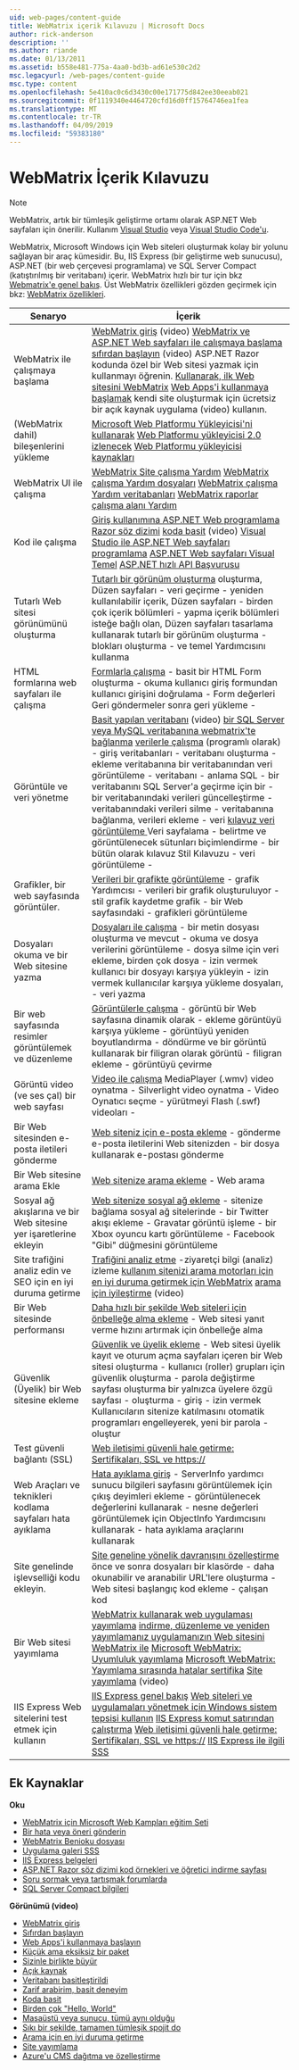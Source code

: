 ```yaml
---
uid: web-pages/content-guide
title: WebMatrix içerik Kılavuzu | Microsoft Docs
author: rick-anderson
description: ''
ms.author: riande
ms.date: 01/13/2011
ms.assetid: b558e481-775a-4aa0-bd3b-ad61e530c2d2
msc.legacyurl: /web-pages/content-guide
msc.type: content
ms.openlocfilehash: 5e410ac0c6d3430c00e171775d842ee30eeab021
ms.sourcegitcommit: 0f1119340e4464720cfd16d0ff15764746ea1fea
ms.translationtype: MT
ms.contentlocale: tr-TR
ms.lasthandoff: 04/09/2019
ms.locfileid: "59383180"
---
```

# <a name="webmatrix-content-guide"></a>WebMatrix İçerik Kılavuzu


> [!NOTE] 
> WebMatrix, artık bir tümleşik geliştirme ortamı olarak ASP.NET Web sayfaları için önerilir. Kullanım [Visual Studio](xref:aspnet/web-pages/overview/getting-started/program-asp-net-web-pages-in-visual-studio) veya [Visual Studio Code'u](https://code.visualstudio.com/).

WebMatrix, Microsoft Windows için Web siteleri oluşturmak kolay bir yolunu sağlayan bir araç kümesidir. Bu, IIS Express (bir geliştirme web sunucusu), ASP.NET (bir web çerçevesi programlama) ve SQL Server Compact (katıştırılmış bir veritabanı) içerir. WebMatrix hızlı bir tur için bkz [Webmatrix'e genel bakış](https://www.microsoft.com/web/webmatrix/). Üst WebMatrix özellikleri gözden geçirmek için bkz: [WebMatrix özellikleri](https://www.microsoft.com/web/webmatrix/features/).

| **Senaryo** | **İçerik** |
| --- | --- |
| WebMatrix ile çalışmaya başlama | [WebMatrix giriş](https://mediadl.microsoft.com/mediadl/www/s/silverlight/video/web/webmatrix/intro.mp4) (video) [WebMatrix ve ASP.NET Web sayfaları ile çalışmaya başlama](https://go.microsoft.com/fwlink/?LinkId=202889) [sıfırdan başlayın](https://mediadl.microsoft.com/mediadl/www/s/silverlight/video/web/webmatrix/walkthrough1b.mp4) (video) ASP.NET Razor kodunda özel bir Web sitesi yazmak için kullanmayı öğrenin. [Kullanarak, ilk Web sitesini WebMatrix](https://go.microsoft.com/fwlink/?LinkId=208553) [Web Apps'i kullanmaya başlamak](https://mediadl.microsoft.com/mediadl/www/s/silverlight/video/web/webmatrix/walkthrough2b.mp4) kendi site oluşturmak için ücretsiz bir açık kaynak uygulama (video) kullanın. |
| (WebMatrix dahil) bileşenlerini yükleme | [Microsoft Web Platformu Yükleyicisi'ni kullanarak](https://www.iis.net/learn/install/web-platform-installer/using-the-microsoft-web-platform-installer) [Web Platformu yükleyicisi 2.0 izlenecek](https://www.iis.net/learn/install/web-platform-installer/web-platform-installer-20-walkthrough) [Web Platformu yükleyicisi kaynakları](https://www.iis.net/learn/install/web-platform-installer/web-platform-installer-resources) |
| WebMatrix UI ile çalışma | [WebMatrix Site çalışma Yardım](https://go.microsoft.com/fwlink/?LinkId=208788) [WebMatrix çalışma Yardım dosyaları](https://go.microsoft.com/fwlink/?LinkId=208787) [WebMatrix çalışma Yardım veritabanları](https://go.microsoft.com/fwlink/?LinkId=208786) [WebMatrix raporlar çalışma alanı Yardım](https://go.microsoft.com/fwlink/?LinkId=208789) |
| Kod ile çalışma | [Giriş kullanımına ASP.NET Web programlama Razor söz dizimi](https://go.microsoft.com/fwlink/?LinkId=202890) [koda basit](https://mediadl.microsoft.com/mediadl/www/s/silverlight/video/web/webmatrix/webx-aspnetpages.mp4) (video) [Visual Studio ile ASP.NET Web sayfaları programlama](https://go.microsoft.com/fwlink/?LinkId=205854) [ASP.NET Web sayfaları Visual Temel](https://go.microsoft.com/fwlink/?LinkId=202908) [ASP.NET hızlı API Başvurusu](https://go.microsoft.com/fwlink/?LinkId=202907) |
| Tutarlı Web sitesi görünümünü oluşturma | [Tutarlı bir görünüm oluşturma](https://go.microsoft.com/fwlink/?LinkId=202891) oluşturma, Düzen sayfaları - veri geçirme - yeniden kullanılabilir içerik, Düzen sayfaları - birden çok içerik bölümleri - yapma içerik bölümleri isteğe bağlı olan, Düzen sayfaları tasarlama kullanarak tutarlı bir görünüm oluşturma - blokları oluşturma - ve temel Yardımcısını kullanma |
| HTML formlarına web sayfaları ile çalışma | [Formlarla çalışma](https://go.microsoft.com/fwlink/?LinkId=202892) - basit bir HTML Form oluşturma - okuma kullanıcı giriş formundan kullanıcı girişini doğrulama - Form değerleri Geri göndermeler sonra geri yükleme - |
| Görüntüle ve veri yönetme | [Basit yapılan veritabanı](https://mediadl.microsoft.com/mediadl/www/s/silverlight/video/web/webmatrix/webx-databases.mp4) (video) [bir SQL Server veya MySQL veritabanına webmatrix'te bağlanma](https://go.microsoft.com/fwlink/?LinkId=208661) [verilerle çalışma](https://go.microsoft.com/fwlink/?LinkId=202893) (programlı olarak) - giriş veritabanları - veritabanı oluşturma - ekleme veritabanına bir veritabanından veri görüntüleme - veritabanı - anlama SQL - bir veritabanını SQL Server'a geçirme için bir - bir veritabanındaki verileri güncelleştirme - veritabanındaki verileri silme - veritabanına bağlanma, verileri ekleme - veri [kılavuz veri görüntüleme ](https://go.microsoft.com/fwlink/?LinkId=202894) Veri sayfalama - belirtme ve görüntülenecek sütunları biçimlendirme - bir bütün olarak kılavuz Stil Kılavuzu - veri görüntüleme - |
| Grafikler, bir web sayfasında görüntüler. | [Verileri bir grafikte görüntüleme](https://go.microsoft.com/fwlink/?LinkId=202895) - grafik Yardımcısı - verileri bir grafik oluşturuluyor - stil grafik kaydetme grafik - bir Web sayfasındaki - grafikleri görüntüleme |
| Dosyaları okuma ve bir Web sitesine yazma | [Dosyaları ile çalışma](https://go.microsoft.com/fwlink/?LinkId=202896) - bir metin dosyası oluşturma ve mevcut - okuma ve dosya verilerini görüntüleme - dosya silme için veri ekleme, birden çok dosya - izin vermek kullanıcı bir dosyayı karşıya yükleyin - izin vermek kullanıcılar karşıya yükleme dosyaları, - veri yazma |
| Bir web sayfasında resimler görüntülemek ve düzenleme | [Görüntülerle çalışma](https://go.microsoft.com/fwlink/?LinkId=202897) - görüntü bir Web sayfasına dinamik olarak - ekleme görüntüyü karşıya yükleme - görüntüyü yeniden boyutlandırma - döndürme ve bir görüntü kullanarak bir filigran olarak görüntü - filigran ekleme - görüntüyü çevirme |
| Görüntü video (ve ses çal) bir web sayfası | [Video ile çalışma](https://go.microsoft.com/fwlink/?LinkId=202898) MediaPlayer (.wmv) video oynatma - Silverlight video oynatma - Video Oynatıcı seçme - yürütmeyi Flash (.swf) videoları - |
| Bir Web sitesinden e-posta iletileri gönderme | [Web siteniz için e-posta ekleme](https://go.microsoft.com/fwlink/?LinkId=202899) - gönderme e-posta iletilerini Web sitenizden - bir dosya kullanarak e-postası gönderme |
| Bir Web sitesine arama Ekle | [Web sitenize arama ekleme](https://go.microsoft.com/fwlink/?LinkId=202900) - Web arama |
| Sosyal ağ akışlarına ve bir Web sitesine yer işaretlerine ekleyin | [Web sitenize sosyal ağ ekleme](https://go.microsoft.com/fwlink/?LinkId=202901) - sitenize bağlama sosyal ağ sitelerinde - bir Twitter akışı ekleme - Gravatar görüntü işleme - bir Xbox oyuncu kartı görüntüleme - Facebook "Gibi" düğmesini görüntüleme |
| Site trafiğini analiz edin ve SEO için en iyi duruma getirme | [Trafiğini analiz etme](https://go.microsoft.com/fwlink/?LinkId=202902) -ziyaretçi bilgi (analiz) izleme [kullanım sitenizi arama motorları için en iyi duruma getirmek için WebMatrix](https://go.microsoft.com/fwlink/?LinkId=202953) [arama için iyileştirme](https://mediadl.microsoft.com/mediadl/www/s/silverlight/video/web/webmatrix/webx-seo.mp4) (video) |
| Bir Web sitesinde performansı | [Daha hızlı bir şekilde Web siteleri için önbelleğe alma ekleme](https://go.microsoft.com/fwlink/?LinkId=202903) - Web sitesi yanıt verme hızını artırmak için önbelleğe alma |
| Güvenlik (Üyelik) bir Web sitesine ekleme | [Güvenlik ve üyelik ekleme](https://go.microsoft.com/fwlink/?LinkId=202904) - Web sitesi üyelik kayıt ve oturum açma sayfaları içeren bir Web sitesi oluşturma - kullanıcı (roller) grupları için güvenlik oluşturma - parola değiştirme sayfası oluşturma bir yalnızca üyelere özgü sayfası - oluşturma - giriş - izin vermek Kullanıcıların sitenize katılmasını otomatik programları engelleyerek, yeni bir parola - oluştur |
| Test güvenli bağlantı (SSL) | [Web iletişimi güvenli hale getirme: Sertifikaları, SSL ve https://](https://go.microsoft.com/fwlink/?LinkId=208660) |
| Web Araçları ve teknikleri kodlama sayfaları hata ayıklama | [Hata ayıklama giriş](https://go.microsoft.com/fwlink/?LinkId=202905) - ServerInfo yardımcı sunucu bilgileri sayfasını görüntülemek için çıkış deyimleri ekleme - görüntülenecek değerlerini kullanarak - nesne değerleri görüntülemek için ObjectInfo Yardımcısını kullanarak - hata ayıklama araçlarını kullanarak |
| Site genelinde işlevselliği kodu ekleyin. | [Site geneline yönelik davranışını özelleştirme](https://go.microsoft.com/fwlink/?LinkId=202906) önce ve sonra dosyaları bir klasörde - daha okunabilir ve aranabilir URL'lere oluşturma - Web sitesi başlangıç kod ekleme - çalışan kod |
| Bir Web sitesi yayımlama | [WebMatrix kullanarak web uygulaması yayımlama](https://go.microsoft.com/fwlink/?LinkId=202954) [indirme, düzenleme ve yeniden yayımlamanız uygulamanızın Web sitesini WebMatrix ile](https://go.microsoft.com/?linkid=9751042) [Microsoft WebMatrix: Uyumluluk yayımlama](https://www.iis.net/learn/develop/troubleshooting-webmatrix/microsoft-webmatrix-publish-compatibility) [Microsoft WebMatrix: Yayımlama sırasında hatalar sertifika](https://www.iis.net/learn/develop/troubleshooting-webmatrix/microsoft-webmatrix-certificate-errors-during-publishing) [Site yayımlama](https://mediadl.microsoft.com/mediadl/www/s/silverlight/video/web/webmatrix/webx-publish.mp4) (video) |
| IIS Express Web sitelerini test etmek için kullanın | [IIS Express genel bakış](https://www.iis.net/learn/extensions/introduction-to-iis-express/iis-express-overview) [Web siteleri ve uygulamaları yönetmek için Windows sistem tepsisi kullanın](https://www.iis.net/learn/extensions/using-iis-express/using-the-windows-system-tray-to-manage-websites-and-applications) [IIS Express komut satırından çalıştırma](https://www.iis.net/learn/extensions/using-iis-express/running-iis-express-from-the-command-line) [Web iletişimi güvenli hale getirme: Sertifikaları, SSL ve https://](https://go.microsoft.com/fwlink/?LinkId=208660) [IIS Express ile ilgili SSS](https://www.iis.net/learn/extensions/introduction-to-iis-express/iis-express-faq) |

## <a name="additional-resources"></a>Ek Kaynaklar

**Oku**

- [WebMatrix için Microsoft Web Kampları eğitim Seti](http://trainingkit.webcamps.ms/WebMatrix.htm)
- [Bir hata veya öneri gönderin](https://go.microsoft.com/fwlink/?LinkId=195940)
- [WebMatrix Benioku dosyası](readme/index.md)
- [Uygulama galeri SSS](https://go.microsoft.com/fwlink/?LinkId=196179)
- [IIS Express belgeleri](https://go.microsoft.com/fwlink/?LinkID=195075)
- [ASP.NET Razor söz dizimi kod örnekleri ve öğretici indirme sayfası](https://go.microsoft.com/fwlink/?LinkId=208516)
- [Soru sormak veya tartışmak forumlarda](https://forums.asp.net/1224.aspx)
- [SQL Server Compact bilgileri](https://go.microsoft.com/fwlink/?LinkId=195939)

**Görünümü (video)**

- [WebMatrix giriş](https://mediadl.microsoft.com/mediadl/www/s/silverlight/video/web/webmatrix/intro.mp4)
- [Sıfırdan başlayın](https://mediadl.microsoft.com/mediadl/www/s/silverlight/video/web/webmatrix/walkthrough1b.mp4)
- [Web Apps'i kullanmaya başlayın](https://mediadl.microsoft.com/mediadl/www/s/silverlight/video/web/webmatrix/walkthrough2b.mp4)
- [Küçük ama eksiksiz bir paket](https://mediadl.microsoft.com/mediadl/www/s/silverlight/video/web/webmatrix/webx-compact.mp4)
- [Sizinle birlikte büyür](https://mediadl.microsoft.com/mediadl/www/s/silverlight/video/web/webmatrix/webx-extend.mp4)
- [Açık kaynak](https://mediadl.microsoft.com/mediadl/www/s/silverlight/video/web/webmatrix/webx-webapps-b.mp4)
- [Veritabanı basitleştirildi](https://mediadl.microsoft.com/mediadl/www/s/silverlight/video/web/webmatrix/webx-databases.mp4)
- [Zarif arabirim, basit deneyim](https://mediadl.microsoft.com/mediadl/www/s/silverlight/video/web/webmatrix/webx-ux.mp4)
- [Koda basit](https://mediadl.microsoft.com/mediadl/www/s/silverlight/video/web/webmatrix/webx-aspnetpages.mp4)
- [Birden çok "Hello, World"](https://mediadl.microsoft.com/mediadl/www/s/silverlight/video/web/webmatrix/webx-helpers.mp4)
- [Masaüstü veya sunucu, tümü aynı olduğu](https://mediadl.microsoft.com/mediadl/www/s/silverlight/video/web/webmatrix/webx-enviroment.mp4)
- [Sıkı bir şekilde, tamamen tümleşik spojit do](https://mediadl.microsoft.com/mediadl/www/s/silverlight/video/web/webmatrix/webx-integrated.mp4)
- [Arama için en iyi duruma getirme](https://mediadl.microsoft.com/mediadl/www/s/silverlight/video/web/webmatrix/webx-seo.mp4)
- [Site yayımlama](https://mediadl.microsoft.com/mediadl/www/s/silverlight/video/web/webmatrix/webx-publish.mp4)
- [Azure'u CMS dağıtma ve özelleştirme](https://mediadl.microsoft.com/mediadl/www/s/silverlight/video/web/webmatrix/walkthrough2b.mp4)
